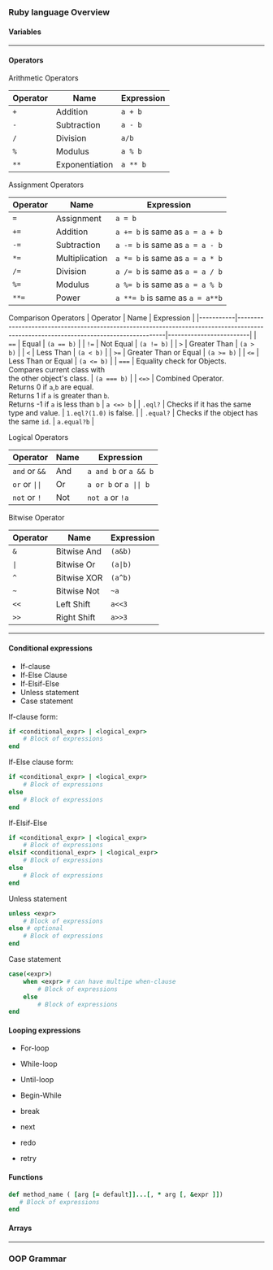 ### Ruby language Overview

#### Variables

---
#### Operators

Arithmetic Operators

| Operator | Name           | Expression |
|----------|----------------|------------|
| `+`      | Addition       | `a + b`    |
| `-`      | Subtraction    | `a - b`    |
| `/`      | Division       | `a/b`      |
| `%`      | Modulus        | `a % b`    |
| `**`     | Exponentiation | `a ** b`   |


Assignment Operators

| Operator | Name           | Expression                      |
|----------|----------------|---------------------------------|
| `=`      | Assignment     | `a = b`                         |
| `+=`     | Addition       | `a += b` is same as `a = a + b` |
| `-=`     | Subtraction    | `a -= b` is same as `a = a - b` |
| `*=`     | Multiplication | `a *= b` is same as `a = a * b` |
| `/=`     | Division       | `a /= b` is same as `a = a / b` |
| `%=`     | Modulus        | `a %= b` is same as `a = a % b` |
| `**=`    | Power          | `a **= b` is same as `a = a**b` | 


Comparison Operators 
| Operator  | Name                                                                                                                                 | Expression              |
|-----------|--------------------------------------------------------------------------------------------------------------------------------------|-------------------------|
| `==`      | Equal                                                                                                                                | `(a == b)`              |
| `!=`      | Not Equal                                                                                                                            | `(a != b)`              |
| `>`       | Greater Than                                                                                                                         | `(a > b)`               |
| `<`       | Less Than                                                                                                                            | `(a < b)`               |
| `>=`      | Greater Than or Equal                                                                                                                | `(a >= b)`              |
| `<=`      | Less Than or Equal                                                                                                                   | `(a <= b)`              |
| `===`     | Equality check for Objects.<br>Compares current class with<br>the other object's class.                                              | `(a === b)`             |
| `<=>`     | Combined Operator.<br>Returns 0 if `a`,`b` are equal.<br>Returns 1 if `a` is greater than `b`.<br>Returns -1 if `a` is less than `b` | `a <=> b`               |
| `.eql?`   | Checks if it has the same type and value.                                                                                            | `1.eql?(1.0)` is false. |
| `.equal?` | Checks if the object has the same `id`.                                                                                              | `a.equal?b`             |



Logical Operators 

| Operator       | Name | Expression                 |
|----------------|------|----------------------------|
| `and` or `&&`  | And  | `a and b` or `a && b`      |
| `or` or `\|\|` | Or   | `a or b` or `a \|\| b`     |
| `not`  or `!`  | Not  | `not a` or `!a`            |

Bitwise Operator

| Operator  | Name        | Expression |
|-----------|-------------|------------|
| `&`       | Bitwise And | `(a&b)`    |
| `\|`      | Bitwise Or  | `(a\|b)`   |
| `^`       | Bitwise XOR | `(a^b)`    |
| `~`       | Bitwise Not | `~a`       |
| `<<`      | Left Shift  | `a<<3`     |
| `>>`      | Right Shift | `a>>3`     |

---
#### Conditional expressions
- If-clause
- If-Else Clause
- If-Elsif-Else
- Unless statement
- Case statement

If-clause form:
```Ruby
if <conditional_expr> | <logical_expr>
    # Block of expressions
end
```
If-Else clause form:
```Ruby
if <conditional_expr> | <logical_expr>
    # Block of expressions
else 
    # Block of expressions
end
```
If-Elsif-Else
```Ruby
if <conditional_expr> | <logical_expr>
    # Block of expressions
elsif <conditional_expr> | <logical_expr> 
    # Block of expressions
else 
    # Block of expressions
end
```
Unless statement
```Ruby
unless <expr>
    # Block of expressions
else # optional
    # Block of expressions
end
```
Case statement
```Ruby
case(<expr>)
    when <expr> # can have multipe when-clause
        # Block of expressions
    else
        # Block of expressions
end
```

#### Looping expressions
- For-loop
- While-loop
- Until-loop
- Begin-While



- break
- next
- redo
- retry

#### Functions
```Ruby
def method_name ( [arg [= default]]...[, * arg [, &expr ]])
   # Block of expressions
end
```
#### Arrays

---
### OOP Grammar